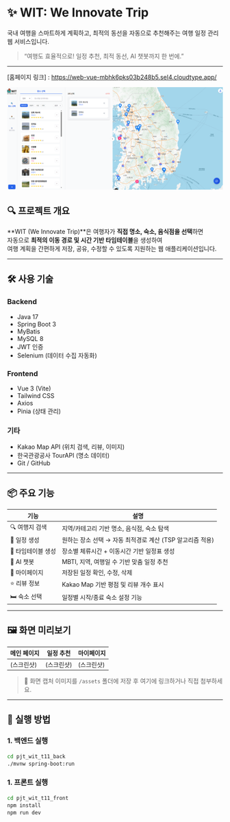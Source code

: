 # ✨ WIT: We Innovate Trip

국내 여행을 스마트하게 계획하고, 최적의 동선을 자동으로 추천해주는 여행 일정 관리 웹 서비스입니다.

> “여행도 효율적으로! 일정 추천, 최적 동선, AI 챗봇까지 한 번에.”

---

[홈페이지 링크] : https://web-vue-mbhk6pks03b248b5.sel4.cloudtype.app/

![예시 이미지](pjt_wit_t11_front/src/assets/homepage.png)

## 🔍 프로젝트 개요

**WIT (We Innovate Trip)**은 여행자가 **직접 명소, 숙소, 음식점을 선택**하면  
자동으로 **최적의 이동 경로 및 시간 기반 타임테이블**을 생성하여  
여행 계획을 간편하게 저장, 공유, 수정할 수 있도록 지원하는 웹 애플리케이션입니다.

---

## 🛠️ 사용 기술

### Backend
- Java 17
- Spring Boot 3
- MyBatis
- MySQL 8
- JWT 인증
- Selenium (데이터 수집 자동화)

### Frontend
- Vue 3 (Vite)
- Tailwind CSS
- Axios
- Pinia (상태 관리)

### 기타
- Kakao Map API (위치 검색, 리뷰, 이미지)
- 한국관광공사 TourAPI (명소 데이터)
- Git / GitHub

---

## 📦 주요 기능

| 기능 | 설명 |
|------|------|
| 🔍 여행지 검색 | 지역/카테고리 기반 명소, 음식점, 숙소 탐색 |
| 📝 일정 생성 | 원하는 장소 선택 → 자동 최적경로 계산 (TSP 알고리즘 적용) |
| 📅 타임테이블 생성 | 장소별 체류시간 + 이동시간 기반 일정표 생성 |
| 💬 AI 챗봇 | MBTI, 지역, 여행일 수 기반 맞춤 일정 추천 |
| 🧾 마이페이지 | 저장된 일정 확인, 수정, 삭제 |
| ⭐ 리뷰 정보 | Kakao Map 기반 평점 및 리뷰 개수 표시 |
| 🛏️ 숙소 선택 | 일정별 시작/종료 숙소 설정 기능 |

---

## 🖼️ 화면 미리보기

| 메인 페이지 | 일정 추천 | 마이페이지 |
|-------------|-----------|-------------|
| (스크린샷)  | (스크린샷) | (스크린샷)  |

> 📸 화면 캡처 이미지를 `/assets` 폴더에 저장 후 여기에 링크하거나 직접 첨부하세요.

---

## 🚀 실행 방법

### 1. 백엔드 실행
```bash
cd pjt_wit_t11_back
./mvnw spring-boot:run
```
### 1. 프론트 실행
```bash
cd pjt_wit_t11_front
npm install
npm run dev
```

